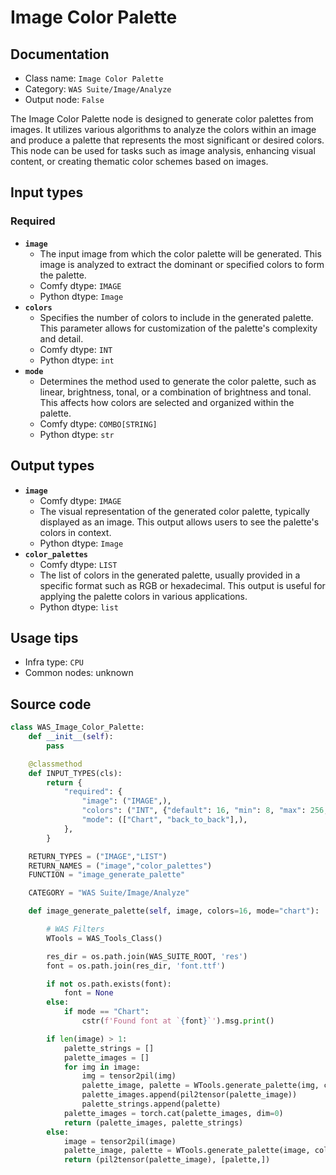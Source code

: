 # Image Color Palette
## Documentation
- Class name: `Image Color Palette`
- Category: `WAS Suite/Image/Analyze`
- Output node: `False`

The Image Color Palette node is designed to generate color palettes from images. It utilizes various algorithms to analyze the colors within an image and produce a palette that represents the most significant or desired colors. This node can be used for tasks such as image analysis, enhancing visual content, or creating thematic color schemes based on images.
## Input types
### Required
- **`image`**
    - The input image from which the color palette will be generated. This image is analyzed to extract the dominant or specified colors to form the palette.
    - Comfy dtype: `IMAGE`
    - Python dtype: `Image`
- **`colors`**
    - Specifies the number of colors to include in the generated palette. This parameter allows for customization of the palette's complexity and detail.
    - Comfy dtype: `INT`
    - Python dtype: `int`
- **`mode`**
    - Determines the method used to generate the color palette, such as linear, brightness, tonal, or a combination of brightness and tonal. This affects how colors are selected and organized within the palette.
    - Comfy dtype: `COMBO[STRING]`
    - Python dtype: `str`
## Output types
- **`image`**
    - Comfy dtype: `IMAGE`
    - The visual representation of the generated color palette, typically displayed as an image. This output allows users to see the palette's colors in context.
    - Python dtype: `Image`
- **`color_palettes`**
    - Comfy dtype: `LIST`
    - The list of colors in the generated palette, usually provided in a specific format such as RGB or hexadecimal. This output is useful for applying the palette colors in various applications.
    - Python dtype: `list`
## Usage tips
- Infra type: `CPU`
- Common nodes: unknown


## Source code
```python
class WAS_Image_Color_Palette:
    def __init__(self):
        pass

    @classmethod
    def INPUT_TYPES(cls):
        return {
            "required": {
                "image": ("IMAGE",),
                "colors": ("INT", {"default": 16, "min": 8, "max": 256, "step": 1}),
                "mode": (["Chart", "back_to_back"],),
            },
        }

    RETURN_TYPES = ("IMAGE","LIST")
    RETURN_NAMES = ("image","color_palettes")
    FUNCTION = "image_generate_palette"

    CATEGORY = "WAS Suite/Image/Analyze"

    def image_generate_palette(self, image, colors=16, mode="chart"):

        # WAS Filters
        WTools = WAS_Tools_Class()

        res_dir = os.path.join(WAS_SUITE_ROOT, 'res')
        font = os.path.join(res_dir, 'font.ttf')

        if not os.path.exists(font):
            font = None
        else:
            if mode == "Chart":
                cstr(f'Found font at `{font}`').msg.print()

        if len(image) > 1:
            palette_strings = []
            palette_images = []
            for img in image:
                img = tensor2pil(img)
                palette_image, palette = WTools.generate_palette(img, colors, 128, 10, font, 15, mode.lower())
                palette_images.append(pil2tensor(palette_image))
                palette_strings.append(palette)
            palette_images = torch.cat(palette_images, dim=0)
            return (palette_images, palette_strings)
        else:
            image = tensor2pil(image)
            palette_image, palette = WTools.generate_palette(image, colors, 128, 10, font, 15, mode.lower())
            return (pil2tensor(palette_image), [palette,])

```
